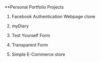 **Personal Portfolio Projects

1. Facebook Authentication Webpage clone

2. myDiary

3. Test Yourself Form

4. Transparent Form

5. Simple E-Commerce store
